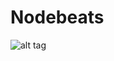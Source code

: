# Nodebeats
![alt tag](https://github.com/ShrawanLakhe/heroku_deploy_button_test/imageslider-1471326697464.png)
